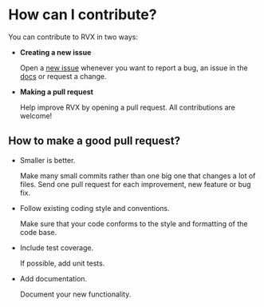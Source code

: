 # How can I contribute?

You can contribute to RVX in two ways:

- **Creating a new issue**

  Open a [new issue] whenever you want to report a bug, an issue in the [docs] or request a change.

- **Making a pull request**

  Help improve RVX by opening a pull request. All contributions are welcome!

## How to make a good pull request?

- Smaller is better.

  Make many small commits rather than one big one that changes a lot of files. Send one pull request for each improvement, new feature or bug fix. 
 
- Follow existing coding style and conventions.

  Make sure that your code conforms to the style and formatting of the code base.
 
- Include test coverage.

  If possible, add unit tests.
 
- Add documentation.

  Document your new functionality.

[docs]: https://rafaelcalcada.github.io/rvx/
[new issue]: https://github.com/rafaelcalcada/rvx/issues/new